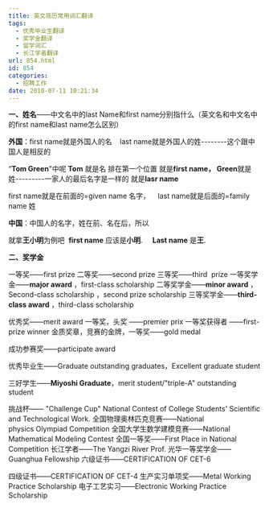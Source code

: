 ```yaml
---
title: 英文简历常用词汇翻译
tags:
  - 优秀毕业生翻译
  - 奖学金翻译
  - 留学词汇
  - 长江学者翻译
url: 854.html
id: 854
categories:
  - 招聘工作
date: 2010-07-11 10:21:34
---
```


**一、姓名**——中文名中的last Name和first name分别指什么（英文名和中文名中的first name和last name怎么区别）  
  
**外国**：first name就是外国人的名    last name就是外国人的姓--------这个跟中国人是相反的  
  
“**Tom Green**"中呢 **Tom** 就是名 排在第一个位置 就是**first name， Green**就是姓---------一家人的最后名字是一样的 就是**lasr name**  
  
first name就是在前面的=given name 名字，    last name就是后面的=family name 姓  
  
**中国**：中国人的名字，姓在前、名在后，所以  
  
就拿**王小明**为例吧  **first name** 应该是**小明**.     **Last name** 是**王**.  
  
**二、奖学金**  
  
一等奖——first prize 二等奖——second prize 三等奖——third  prize 一等奖学金——**major award** ，first-class scholarship 二等奖学金——**minor award** ，Second-class scholarship ，second prize scholarship 三等奖学金——**third-class award** ，third-class scholarship  
  
优秀奖——merit award 一等奖，头奖 ——premier prix 一等奖获得者 ——first-prize winner 金质奖章，竞赛的金牌，一等奖——gold medal  
  
成功参赛奖——participate award  
  
优秀毕业生——Graduate outstanding graduates，Excellent graduate student  
  
三好学生——**Miyoshi Graduate**，merit student/"triple-A" outstanding student  
  
挑战杯—— "Challenge Cup" National Contest of College Students' Scientific and Technological Work. 全国物理奥林匹克竞赛——National physics Olympiad Competition 全国大学生数学建模竞赛——National Mathematical Modeling Contest 全国一等奖——First Place in National Competition 长江学者——The Yangzi River Prof. 光华一等奖学金——Guanghua Fellowship 六级证书——CERTIFICATION OF CET-6  
  
四级证书——CERTIFICATION OF CET-4 生产实习单项奖——Metal Working Practice Scholarship 电子工艺实习——Electronic Working Practice Scholarship